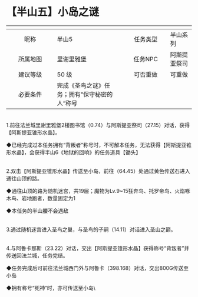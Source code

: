 # 【半山五】小岛之谜

<table data-header-hidden><thead><tr><th width="114" align="center"></th><th></th><th width="101" align="center"></th><th></th></tr></thead><tbody><tr><td align="center">昵称</td><td>半山5</td><td align="center">任务类型</td><td>半山系列</td></tr><tr><td align="center">所属地图</td><td>里谢里雅堡</td><td align="center">任务NPC</td><td>阿斯提亚祭司</td></tr><tr><td align="center">建议等级</td><td>50 级</td><td align="center">可否重做</td><td>可重做</td></tr><tr><td align="center">必要条件</td><td>完成《圣鸟之谜》任务；拥有“保守秘密的人“称号</td><td align="center"></td><td></td></tr></tbody></table>

\
1.前往法兰城里谢里雅堡2楼图书馆（0.74）与阿斯提亚祭司（27.15）对话，获得【阿斯提亚锥形水晶】。

◆已经完成过本任务拥有“背叛者”称号时，不可解本任务，无法获得【阿斯提亚锥形水晶】，会获得半山6《地狱的回响》的任务道具【锄头】

\
2.双击【阿斯提亚锥形水晶】传送至小岛，前往（64.45）处通过黄色传送石进入通往山顶的路。

◆通往山顶的路为随机迷宫，共19层；魔物为Lv.9\~15狂奔鸟、托罗帝鸟、火焰啄木鸟、岩地跑者，数量固定为1

◆本任务的半山腰不会遇敌

\
3.通过随机迷宫进入圣鸟之巢，与圣鸟的子嗣（14.11）对话进入圣山之巅。

\
4.与阿鲁卡那斯（23.22）对话，交出【阿斯提亚锥形水晶】获得称号“背叛者”并传送回法兰城，任务完结。

◆任务完成后可前往法兰城西门外与阿鲁卡（398.168）对话，交出800G传送至小岛

◆拥有称号“死神”时，亦可传送至小岛\
